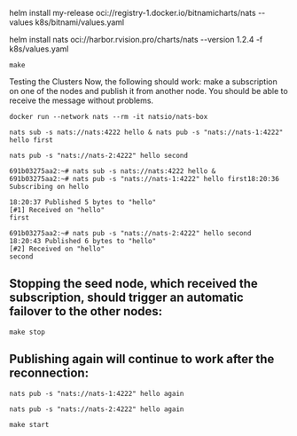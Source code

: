 helm install my-release oci://registry-1.docker.io/bitnamicharts/nats --values k8s/bitnami/values.yaml

helm install nats oci://harbor.rvision.pro/charts/nats --version 1.2.4 -f k8s/values.yaml


`make`

Testing the Clusters
Now, the following should work: make a subscription on one of the nodes and publish it from another node. You should be able to receive the message without problems.

`docker run --network nats --rm -it natsio/nats-box`

`nats sub -s nats://nats:4222 hello & nats pub -s "nats://nats-1:4222" hello first`

`nats pub -s "nats://nats-2:4222" hello second`

```console
691b03275aa2:~# nats sub -s nats://nats:4222 hello &
691b03275aa2:~# nats pub -s "nats://nats-1:4222" hello first18:20:36 Subscribing on hello 

18:20:37 Published 5 bytes to "hello"
[#1] Received on "hello"
first

691b03275aa2:~# nats pub -s "nats://nats-2:4222" hello second
18:20:43 Published 6 bytes to "hello"
[#2] Received on "hello"
second
```

## Stopping the seed node, which received the subscription, should trigger an automatic failover to the other nodes:

`make stop`

## Publishing again will continue to work after the reconnection:

`nats pub -s "nats://nats-1:4222" hello again`

`nats pub -s "nats://nats-2:4222" hello again`

`make start`
